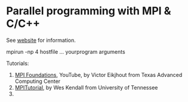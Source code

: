 # Parallel programming with MPI & C/C++

See [website](https://adaickalavan.github.io/portfolio/mpi/) for information.

mpirun -np 4 hostfile ... yourprogram arguments

Tutorials:
1. [MPI Foundations](https://www.youtube.com/watch?v=fHo5FXOnLTU&feature=youtu.be), YouTube, by Victor Eikjhout from Texas Advanced Computing Center
1. [MPITutorial](https://mpitutorial.com/tutorials/), by Wes Kendall from University of Tennessee
1. 